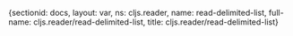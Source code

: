 {sectionid: docs, layout: var, ns: cljs.reader, name: read-delimited-list, full-name: cljs.reader/read-delimited-list,
  title: cljs.reader/read-delimited-list}

